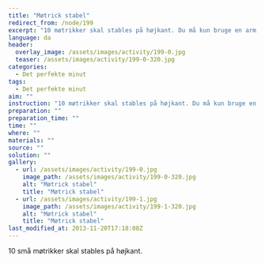 ```yaml
---
title: "Møtrick stabel"
redirect_from: /node/199
excerpt: "10 møtrikker skal stables på højkant. Du må kun bruge en arm, og du må ikke støtte de stablede møtrikker på nogen måde undervejs."
language: da
header:
  overlay_image: /assets/images/activity/199-0.jpg
  teaser: /assets/images/activity/199-0-320.jpg
categories: 
  - Det perfekte minut
tags: 
  - Det perfekte minut
aim: ""
instruction: "10 møtrikker skal stables på højkant. Du må kun bruge en arm, og du må ikke støtte de stablede møtrikker på nogen måde undervejs."
preparation: ""
preparation_time: ""
time: ""
where: ""
materials: ""
source: ""
solution: ""
gallery:
  - url: /assets/images/activity/199-0.jpg
    image_path: /assets/images/activity/199-0-320.jpg
    alt: "Møtrick stabel"
    title: "Møtrick stabel"
  - url: /assets/images/activity/199-1.jpg
    image_path: /assets/images/activity/199-1-320.jpg
    alt: "Møtrick stabel"
    title: "Møtrick stabel"
last_modified_at: 2013-11-20T17:18:08Z
---
```

10 små møtrikker skal stables på højkant.
